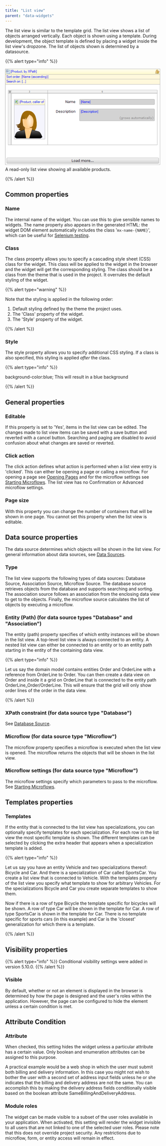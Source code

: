 ```yaml
---
title: "List view"
parent: "data-widgets"
---
```



The list view is similar to the template grid. The list view shows a list of objects arranged vertically. Each object is shown using a template. During development, the object template is defined by placing a widget inside the list view's dropzone. The list of objects shown is determined by a datasource.

{{% alert type="info" %}}

![](attachments/4522252/14385320.png)
A read-only list view showing all available products.

{{% /alert %}}

## Common properties

### Name

The internal name of the widget. You can use this to give sensible names to widgets. The name property also appears in the generated HTML: the widget DOM element automatically includes the class '`mx-name-{NAME}`', which can be useful for [Selenium testing](/howto50/selenium-support).

### Class

The class property allows you to specify a cascading style sheet (CSS) class for the widget. This class will be applied to the widget in the browser and the widget will get the corresponding styling. The class should be a class from the theme that is used in the project. It overrules the default styling of the widget.

{{% alert type="warning" %}}

Note that the styling is applied in the following order:

1.  Default styling defined by the theme the project uses.
2.  The 'Class' property of the widget.
3.  The 'Style' property of the widget.

{{% /alert %}}

### Style

The style property allows you to specify additional CSS styling. If a class is also specified, this styling is applied _after_ the class.

{{% alert type="info" %}}

background-color:blue;
This will result in a blue background

{{% /alert %}}

## General properties

### Editable

If this property is set to 'Yes', items in the list view can be edited. The changes made to list view items can be saved with a save button and reverted with a cancel button. Searching and paging are disabled to avoid confusion about what changes are saved or reverted.

### Click action

The click action defines what action is performed when a list view entry is 'clicked'. This can either be opening a page or calling a microflow. For opening a page see [Opening Pages](opening-pages) and for the microflow settings see [Starting Microflows](starting-microflows). The list view has no Confirmation or Advanced microflow settings.

### Page size

With this property you can change the number of containers that will be shown in one page. You cannot set this property when the list view is editable.

## Data source properties

The data source determines which objects will be shown in the list view. For general information about data sources, see [Data Sources](data-sources).

### Type

The list view supports the following types of data sources: Database Source, Association Source, Microflow Source. The database source retrieves objects from the database and supports searching and sorting. The association source follows an association from the enclosing data view to get to the objects. Finally, the microflow source calculates the list of objects by executing a microflow.

### Entity (Path) (for data source types "Database" and "Association")

The entity (path) property specifies of which entity instances will be shown in the list view. A top-level list view is always connected to an entity. A nested list view can either be connected to an entity or to an entity path starting in the entity of the containing data view.

{{% alert type="info" %}}

Let us say the domain model contains entities Order and OrderLine with a reference from OrderLine to Order. You can then create a data view on Order and inside it a grid on OrderLine that is connected to the entity path OrderLine_Order/OrderLine. This will ensure that the grid will only show order lines of the order in the data view.

{{% /alert %}}

### XPath constraint (for data source type "Database")

See [Database Source](database-source).

### Microflow (for data source type "Microflow")

The microflow property specifies a microflow is executed when the list view is opened. The microflow returns the objects that will be shown in the list view.

### Microflow settings (for data source type "Microflow")

The microflow settings specify which parameters to pass to the microflow. See [Starting Microflows](starting-microflows).

## Templates properties

### Templates

If the entity that is connected to the list view has specializations, you can optionally specify templates for each specialization. For each row in the list view the most specific template is shown. The different templates can be selected by clicking the extra header that appears when a specialization template is added.

{{% alert type="info" %}}

Let us say you have an entity Vehicle and two specializations thereof: Bicycle and Car. And there is a specialization of Car called SportsCar. You create a list view that is connected to Vehicle. With the templates property of the list view you specify what template to show for arbitrary Vehicles. For the specializations Bicycle and Car you create separate templates to show them.

Now if there is a row of type Bicycle the template specific for bicycles will be shown. A row of type Car will be shown in the template for Car. A row of type SportsCar is shown in the template for Car. There is no template specific for sports cars (in this example) and Car is the 'closest' generalization for which there is a template.

{{% /alert %}}

## Visibility properties

{{% alert type="info" %}}
Conditional visibility settings were added in version 5.10.0.
{{% /alert %}}

### Visible

By default, whether or not an element is displayed in the browser is determined by how the page is designed and the user's roles within the application. However, the page can be configured to hide the element unless a certain condition is met. 

## Attribute Condition

### Attribute

When checked, this setting hides the widget unless a particular attribute has a certain value. Only boolean and enumeration attributes can be assigned to this purpose.

A practical example would be a web shop in which the user must submit both billing and delivery information. In this case you might not wish to bother the user with a second set of address input fields unless he or she indicates that the billing and delivery address are not the same. You can accomplish this by making the delivery address fields conditionally visible based on the boolean attribute SameBillingAndDeliveryAddress.

### Module roles

The widget can be made visible to a subset of the user roles available in your application. When activated, this setting will render the widget invisible to all users that are not linked to one of the selected user roles. Please note that this does not override project security. Any restrictions due to microflow, form, or entity access will remain in effect.
